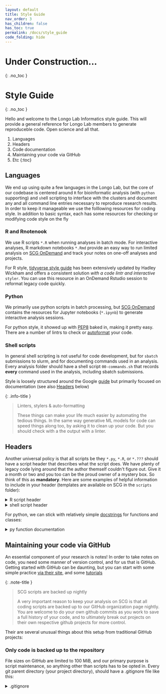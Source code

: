 ```yaml
---
layout: default
title: Style Guide
nav_order: 3
has_children: false
has_toc: true
permalink: /docs/style_guide
code_folding: hide
---
```


# Under Construction...
{: .no_toc }

# Style Guide 
{: .no_toc }

Hello and welcome to the Longo Lab Informatics style guide. This will provide a general reference for Longo Lab members to generate reproduceble code. Open science and all that.

1. Languages
2. Headers
3. Code documentation
4. Maintaining your code via GitHub
5. Etc
{:toc}

## Languages
We end up using quite a few languages in the Longo Lab, but the core of our codebase is centered around `R` for bioinformatic analysis (with `python` supporting) and `sh`ell scripting to interface with the clusters and document any and all command line entries necessary to reproduce research results. In order to keep it manageable we use the folllowing resources for coding style. In addition to basic syntax, each has some resources for checking or modifying code style on the fly

### R and Rnotenook
We use R scripts `*.R` when running analyses in batch mode. For interactive analyses, R markdown notebooks `*.Rmd` provide an easy way to run limited analysis on [SCG OnDemand](https://ondemand.scg.stanford.edu/) and track your notes on one-off analyses and projects.

For R style, [tidyverse style guide](https://style.tidyverse.org/index.html) has been extensively updated by Hadley Wickham and offers a consistent solution *with a code lintr and interactive* `styler`. You can use this resource in an OnDemand Rstudio session to reformat legacy code quickly.

### Python
We primarily use python scripts in batch processing, but [SCG OnDemand](https://ondemand.scg.stanford.edu/) contains the resources for Jupyter notebooks (`*.ipynb`) to generate interactive analysis sessions.
 
For python style, it showed up with [PEP8](https://peps.python.org/pep-0008) baked in, making it pretty easy. There are a number of lintrs to check or [autoformat](https://docs.python-guide.org/writing/style/#auto-formatting) your code.

### Shell scripts
In general shell scripting is not useful for code development, but for `sbatch` submissions to slurm, and for documenting commands used in an analysis. Every analysis folder should have a shell script `00-commands.sh` that records **every** command used in the analysis, including sbatch submissions.

Style is loosely structured around the Google [guide](https://google.github.io/styleguide/shellguide.html) but primarily focused on documentation (see also [Headers](/docs/style_guide#headers) below) 

{: .info-title }
> Linters, stylers & auto-formatting
> 
> These things can make your life much easier by automating the tedious things. In the same way generative ML models for code can speed things along too, by asking it to clean up your code. But you should check with a the output with a linter.


## Headers
Another universal policy is that all scripts be they `*.py`, `*.R`, or `*.???` should have a script header that describes what the script does. We have plenty of legacy code lying around that the author themself couldn't figure out. Give it a month or two and you too can be the proud owner of a mystery box. So think of this as **mandatory**. Here are some examples of helpful information to include in your header (templates are available on SCG in the `scripts` folder): 

<details markdown=1>
  <summary>R script header</summary>
```r
#!/usr/bin/env Rscript
#' ---------------------------
#'
#' Script name: 12_sc_wkflow_subclass_de.R
#'
#' Version: 0.1.0
#'
#' Purpose of script: Performing differential expression after integration
#'
#' Author: Robert R Butler III
#'
#' Date Created: 2022-08-29
#'
#' Copyright (c) 2022
#' Email: rrbutler@stanford.edu
#'
#' ---------------------------
#'
#' Notes:
#'
#'   This version introduces a breaking change, shifting date prefixes to round
#'   numbers
#'
#'   Usage:
#'     sbatch -J MG --mem=50G -c 8 -t 01:00:00 -p interactive \
#'       -o %x/%A_sc_wkflow_subclass_de_%x.log \
#'       --wrap "ml R/4.0; Rscript 12_sc_wkflow_subclass_de.R MG R6"
#'
#'   or interactive session:
#'     sdev -m 50 -c 8 -t 01:00:00 -p interactive
#'
#' ---------------------------

#' load up the packages we will need:  (uncomment as required)

library(Seurat)
library(future.apply)
library(patchwork)
library(ggplot2)
library(ggrepel)
library(ggpubr)
library(data.table)
library(stringr)
library(Cairo)
library(dplyr)
library(RColorBrewer)

#' ---------------------------
```
</details>

<details markdown=1>
  <summary>py script header</summary>
```py
#!/usr/bin/env python
#!interpreter [optional-arg]
# -*- coding: utf-8 -*-

"""
Pipeline for generating a gene-set analysis using MAGMA a set of gene lists.
Runs with a range of annotation windows surrounding the gene, and can
incorporate gene-set covariate files as defined by magma
"""

# Futures
from __future__ import print_function
# […]

# Built-in/Generic Imports
import os
import sys
# […]

# Libs
import logging
import argparse
import datetime
import subprocess as sp
# […]

# Own modules
# […]

# global variables
__author__ = 'Robert R Butler III, William A. Johnson'
__copyright__ = 'Copyright 2023, Longo Lab'
__version__ = '0.0.12'
__maintainer__ = 'Robert R Butler III'
__email__ = 'rrbutler@stanford.edu'
```
</details>

<details markdown=1>
  <summary>shell script header</summary>
```sh
#!/usr/bin/env bash

###################################################################
#Script Name  : 01-magma_command_curated.sh 
#Description  : Runs magma on PREDICT-HD set using 0kb window
#Usage        : sbatch 01-magma_command_curated.sh
#Author       : Robert R Butler III
#Date Created : 2023-08-11
#Email        : rrbutler@stanford.edu
#Copyright (c) 2023
###################################################################
```
</details>


## Code documentation
In addition to headers, code should also be well commented in the manner of each respective language. In particular, function documentation is a must. To support eventual utilization of functions across multiple scripts, follow the annotation [guidelines](https://roxygen2.r-lib.org/articles/rd.html) for `Roxygen2` package building in R (also see R style guide above):

<details markdown=1>
  <summary>R function documentation</summary>
```r
# Define functions --------------------

#' For a given column of common names, replace them with ensembl gene ids.
#' Includes a filter for autosomal genes that are not pseudo or small RNAs.
#'
#' @param dt Data table to replace names
#' @param colname Name of the column containing gene symbols
#' @param keep.symbols Boolean, retain the symbols column?
#'
#' @return dt with a GENE column
convert_gene_symbol <- function(dt, colname, keep.symbols = FALSE) {
...
```
</details>


For python, we can stick with relatively simple [docstrings](https://realpython.com/documenting-python-code/#docstring-types) for functions and classes:

<details markdown=1>
  <summary>py function documentation</summary>
```py
def get_spreadsheet_cols(file_loc, print_cols=False):
    """Gets and prints the spreadsheet's header columns

    Parameters
    ----------
    file_loc : str
        The file location of the spreadsheet
    print_cols : bool, optional
        A flag used to print the columns to the console (default is
        False)

    Returns
    -------
    list
        a list of strings used that are the header columns
    """

    file_data = pd.read_excel(file_loc)
    ...
```
</details>


<details markdown=1>
  <summary>py class documentation</summary>
```py
class Animal:
    """
    A class used to represent an Animal

    ...

    Attributes
    ----------
    says_str : str
        a formatted string to print out what the animal says
    name : str
        the name of the animal
    sound : str
        the sound that the animal makes
    num_legs : int
        the number of legs the animal has (default 4)

    Methods
    -------
    says(sound=None)
        Prints the animals name and what sound it makes
    """

    says_str = "A {name} says {sound}"
```
</details>


## Maintaining your code via GitHub
An essential component of your research is notes! In order to take notes on code, you need some manner of version control, and for us that is GitHub. Getting started with GitHub can be daunting, but you can start with some simple practice [via their site](https://docs.github.com/en/get-started), and some [tutorials](https://rogerdudler.github.io/git-guide)

{: .note-title }
> SCG scripts are backed up nightly
> 
> A very important reason to keep your analysis on SCG is that all coding scripts are backed up to our GitHub organization page nightly. You are welcome to do your own github commits as you work to save a full history of your code, and to ultimately break out projects on their own respective github projects for more control.

Their are several unusual things about this setup from traditional GitHub projects:
### Only code is backed up to the repository

File sizes on GitHub are limited to 100 MiB, and our primary purpose is script maintenance, so anything other than scripts has to be opted in. Every git parent directory (your project directory), should have a .gitignore file like this:

<details markdown=1>
  <summary>.gitignore</summary>
```sh
# Ignore everything
*

# But not these files...
!*.sh
!*.pl
!*.py
!*.R
!*.Rmd
!*.ipynb
!*.md
!README.md
!.gitignore
!celltype-gene-database.xlsx
!overall.name_schema.txt
# etc...

# ...even if they are in subdirectories
!*/
.Rproj.user

# But do ignore these files...
deploy.R
```
</details>

Note that `celltype-gene-database.xlsx` and `overall.name_schema.txt` are special files that have been opted into backup in this folder, and `deploy.R` has been opted out of backups (see [for this reason](https://github.com/Longo-Lab/de_dashboards#deploying-to-shinyappsio)).


### Code is backed up to the `main` branch
Traditionally, commits should not be made to the `main` branch in GitHub. However, the cluster is a shared resource, which will have multiple users working in the same filesystem. If they were trying to each work on a different branches in the same location they would collide. So, an imperfect solution to be sure, but necessary.


### Strategies to follow for effective project control
These are a couple of things to keep your GitHub on the rails: 

#### Break out your own project
The instructions for doing so are [here](https://github.com/Longo-Lab/scg_backup#split-existing-subdirectory-into-separate-repository). You can add it to the nightly backup (by contacting the Senior Research Scientist) or not, but once broken out it is much easier to branch and develop at your own pace.

#### Version control
[Semantic versioning](https://semver.org/) is softly included in each of the script headers above. Use it to gain control of the versions of your scripts on GitHub. We are perpetually stuck in development, so if you ever advance to `v1.0.0`, that will be quite a feat.

#### Tie your commits to issues and projects
When you make a commit, you can tie it to issues by mentioning their `issue #` in the git commit message. It should then go without saying you always add a meaningful commit message to your commits. Also, you can and should link those repository issues to a respective project. If you forget, you can comment on the desired issue with the git-commit-id (e.g. `356b039`).

{: .note-title }
> Note
> 
> Not only can you say, `updated #3`, you can instantly [manage](https://docs.github.com/en/get-started/writing-on-github/working-with-advanced-formatting/using-keywords-in-issues-and-pull-requests) issues and pull requests by `git commit -m "Closed #5"`

#### USE PROJECTS!
Having a plan and keeping track of it helps a great deal once you have multiple branches, multiple issues, multiple pull requests. See [Project Management](/docs/lab_policies#project-management)




## Etc



























